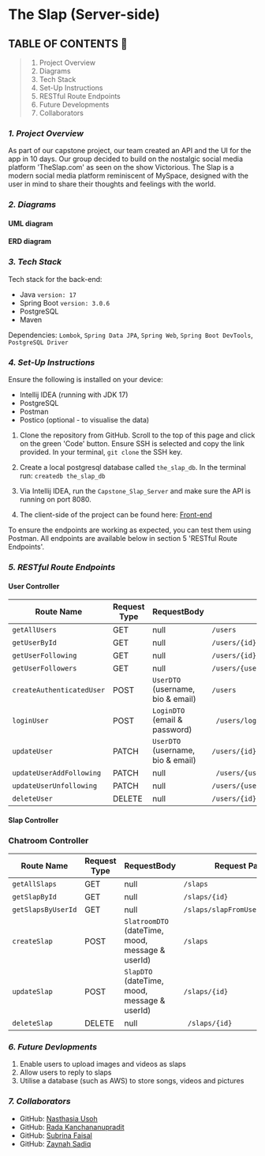 
# The Slap (Server-side)

## **TABLE OF CONTENTS** 📖

> 1. Project Overview
> 2. Diagrams
> 3. Tech Stack
> 4. Set-Up Instructions
> 5. RESTful Route Endpoints
> 6. Future Developments
> 7. Collaborators


### **_1. Project Overview_**
As part of our capstone project, our team created an API and the UI for the app in 10 days. Our group decided to build on the nostalgic social media platform 'TheSlap.com' as seen on the show Victorious. The Slap is a modern social media platform reminiscent of MySpace, designed with the user in mind to share their thoughts and feelings with the world.

### **_2. Diagrams_**

#### UML diagram

#### ERD diagram

### **_3. Tech Stack_**

Tech stack for the back-end:

* Java `version: 17`
* Spring Boot `version: 3.0.6`
* PostgreSQL 
* Maven

Dependencies: `Lombok`, `Spring Data JPA`, `Spring Web`, `Spring Boot DevTools`, `PostgreSQL Driver`

### **_4. Set-Up Instructions_**

Ensure the following is installed on your device:

* Intellij IDEA (running with JDK 17)
* PostgreSQL
* Postman
* Postico (optional - to visualise the data)

1. Clone the repository from GitHub. Scroll to the top of this page and click on the green 'Code' button. Ensure SSH is selected and copy the link provided. In your terminal, `git clone` the SSH key.

2. Create a local postgresql database called `the_slap_db`. In the terminal run: `createdb the_slap_db`

3. Via Intellij IDEA, run the `Capstone_Slap_Server` and make sure the API is running on port 8080.

4. The client-side of the project can be found here: [Front-end](https://github.com/nasthasiausoh/Capstone_Slap_Client)

To ensure the endpoints are working as expected, you can test them using Postman. All endpoints are available below in section 5 'RESTful Route Endpoints'.

### **_5. RESTful Route Endpoints_**

#### User Controller

| Route Name             | Request Type | RequestBody                      | Request Path              |
|------------------------|--------|----------------------------------|---------------------------|
| `getAllUsers`            | GET    | null                             | `/users`                    |
| `getUserById`            | GET    | null                             | `/users/{id}`               |
| `getUserFollowing`       | GET    | null                             | `/users/{id}/followers `   |
| `getUserFollowers`       | GET    | null                             | `/users/{userId} `          |
| `createAuthenticatedUser`| POST   | `UserDTO` (username, bio & email)| `/users`                    |
| `loginUser`              | POST   | `LoginDTO` (email & password)    |` /users/login`               |  
| `updateUser`             | PATCH  | `UserDTO` (username, bio & email)|` /users/{id} `               |    
| `updateUserAddFollowing` | PATCH  | null                             |` /users/{userId}/following/{followingId}` |
| `updateUserUnfollowing`  | PATCH  | null                             |` /users/{userId}/unfollowing/{unfollowingId}  `|  
| `deleteUser`             | DELETE | null                             |` /users/{id}  `             |  

#### Slap Controller


### Chatroom Controller
| Route Name             | Request Type | RequestBody                      | Request Path                                    |
|------------------------|--------------|----------------------------------|-------------------------------------------------|
| `getAllSlaps`            | GET          | null                             | `/slaps `                                    |
| `getSlapById`            | GET          | null                             | `/slaps/{id}`                                |
| `getSlapsByUserId`       | GET          | null                             | `/slaps/slapFromUser/{userId}`               |
| `createSlap`             | POST         | `SlatroomDTO ` (dateTime, mood, message & userId) | `/slaps `                   |
| `updateSlap`             | POST         | `SlapDTO ` (dateTime, mood, message & userId)      | `/slaps/{id}`              |
| `deleteSlap`             | DELETE       | null                             | ` /slaps/{id}`                      

### **_6. Future Devlopments_**

1. Enable users to upload images and videos as slaps
2. Allow users to reply to slaps
3. Utilise a database (such as AWS) to store songs, videos and pictures

### **_7. Collaborators_**

* GitHub: [Nasthasia Usoh](https://github.com/nasthasiausoh)
* GitHub: [Rada Kanchananupradit](https://github.com/R08K09)
* GitHub: [Subrina Faisal](https://github.com/Subrina7)
* GitHub: [Zaynah Sadiq](https://github.com/Zaynah99)




